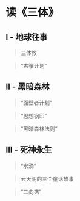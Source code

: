 # 读《三体》

## I - 地球往事

> 三体教

> “古筝计划”

## II - 黑暗森林

> “面壁者计划”

> “思想钢印”

> “黑暗森林法则”

## III - 死神永生

> “水滴”

> 云天明的三个童话故事

> “二向箔”